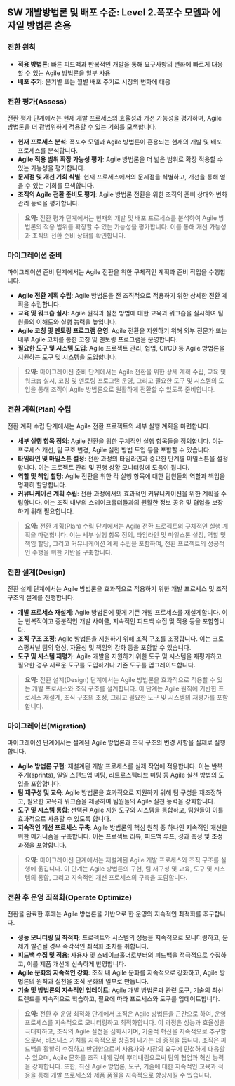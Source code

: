 ## SW 개발방법론 및 배포 수준: Level 2.폭포수 모델과 에자일 방법론 혼용

### 전환 원칙
- **적용 방법론**: 빠른 피드백과 반복적인 개발을 통해 요구사항의 변화에 빠르게 대응할 수 있는 Agile 방법론을 일부 사용
- **배포 주기**: 분기별 또는 월별 배포 주기로 시장의 변화에 대응

### 전환 평가(Assess)
전환 평가 단계에서는 현재 개발 프로세스의 효율성과 개선 가능성을 평가하며, Agile 방법론을 더 광범위하게 적용할 수 있는 기회를 모색합니다.
- **현재 프로세스 분석**: 폭포수 모델과 Agile 방법론이 혼용되는 현재의 개발 및 배포 프로세스를 분석합니다.
- **Agile 적용 범위 확장 가능성 평가**: Agile 방법론을 더 넓은 범위로 확장 적용할 수 있는 가능성을 평가합니다.
- **문제점 및 개선 기회 식별**: 현재 프로세스에서의 문제점을 식별하고, 개선을 통해 얻을 수 있는 기회를 모색합니다.
- **조직의 Agile 전환 준비도 평가**: Agile 방법론 전환을 위한 조직의 준비 상태와 변화 관리 능력을 평가합니다.

> **요약:** 전환 평가 단계에서는 현재의 개발 및 배포 프로세스를 분석하여 Agile 방법론의 적용 범위를 확장할 수 있는 가능성을 평가합니다. 이를 통해 개선 가능성과 조직의 전환 준비 상태를 확인합니다.

### 마이그레이션 준비
마이그레이션 준비 단계에서는 Agile 전환을 위한 구체적인 계획과 준비 작업을 수행합니다.
- **Agile 전환 계획 수립**: Agile 방법론을 전 조직적으로 적용하기 위한 상세한 전환 계획을 수립합니다.
- **교육 및 워크숍 실시**: Agile 원칙과 실천 방법에 대한 교육과 워크숍을 실시하여 팀원들의 이해도와 실행 능력을 높입니다.
- **Agile 코칭 및 멘토링 프로그램 운영**: Agile 전환을 지원하기 위해 외부 전문가 또는 내부 Agile 코치를 통한 코칭 및 멘토링 프로그램을 운영합니다.
- **필요한 도구 및 시스템 도입**: Agile 프로젝트 관리, 협업, CI/CD 등 Agile 방법론을 지원하는 도구 및 시스템을 도입합니다.

> **요약:** 마이그레이션 준비 단계에서는 Agile 전환을 위한 상세 계획 수립, 교육 및 워크숍 실시, 코칭 및 멘토링 프로그램 운영, 그리고 필요한 도구 및 시스템의 도입을 통해 조직이 Agile 방법론으로 원활하게 전환할 수 있도록 준비합니다.

### 전환 계획(Plan) 수립
전환 계획 수립 단계에서는 Agile 전환 프로젝트의 세부 실행 계획을 마련합니다.
- **세부 실행 항목 정의**: Agile 전환을 위한 구체적인 실행 항목들을 정의합니다. 이는 프로세스 개선, 팀 구조 변경, Agile 실천 방법 도입 등을 포함할 수 있습니다.
- **타임라인 및 마일스톤 설정**: 전환 과정의 타임라인과 중요한 단계별 마일스톤을 설정합니다. 이는 프로젝트 관리 및 진행 상황 모니터링에 도움이 됩니다.
- **역할 및 책임 할당**: Agile 전환을 위한 각 실행 항목에 대한 팀원들의 역할과 책임을 명확히 할당합니다.
- **커뮤니케이션 계획 수립**: 전환 과정에서의 효과적인 커뮤니케이션을 위한 계획을 수립합니다. 이는 조직 내부의 스테이크홀더들과의 원활한 정보 공유 및 협업을 보장하기 위해 필요합니다.

> **요약:** 전환 계획(Plan) 수립 단계에서는 Agile 전환 프로젝트의 구체적인 실행 계획을 마련합니다. 이는 세부 실행 항목 정의, 타임라인 및 마일스톤 설정, 역할 및 책임 할당, 그리고 커뮤니케이션 계획 수립을 포함하여, 전환 프로젝트의 성공적인 수행을 위한 기반을 구축합니다.

### 전환 설계(Design)
전환 설계 단계에서는 Agile 방법론을 효과적으로 적용하기 위한 개발 프로세스 및 조직 구조의 설계를 진행합니다.
- **개발 프로세스 재설계**: Agile 방법론에 맞게 기존 개발 프로세스를 재설계합니다. 이는 반복적이고 증분적인 개발 사이클, 지속적인 피드백 수집 및 적용 등을 포함합니다.
- **조직 구조 조정**: Agile 방법론을 지원하기 위해 조직 구조를 조정합니다. 이는 크로스펑셔널 팀의 형성, 자율성 및 책임의 강화 등을 포함할 수 있습니다.
- **도구 및 시스템 재평가**: Agile 개발을 지원하기 위한 도구 및 시스템을 재평가하고 필요한 경우 새로운 도구를 도입하거나 기존 도구를 업그레이드합니다.

> **요약:** 전환 설계(Design) 단계에서는 Agile 방법론을 효과적으로 적용할 수 있는 개발 프로세스와 조직 구조를 설계합니다. 이 단계는 Agile 원칙에 기반한 프로세스 재설계, 조직 구조의 조정, 그리고 필요한 도구 및 시스템의 재평가를 포함합니다.

### 마이그레이션(Migration)
마이그레이션 단계에서는 설계된 Agile 방법론과 조직 구조의 변경 사항을 실제로 실행합니다.
- **Agile 방법론 구현**: 재설계된 개발 프로세스를 실제 작업에 적용합니다. 이는 반복주기(sprints), 일일 스탠드업 미팅, 리트로스펙티브 미팅 등 Agile 실천 방법의 도입을 포함합니다.
- **팀 재구성 및 교육**: Agile 방법론을 효과적으로 지원하기 위해 팀 구성을 재조정하고, 필요한 교육과 워크숍을 제공하여 팀원들의 Agile 실천 능력을 강화합니다.
- **도구 및 시스템 통합**: 선택된 Agile 지원 도구와 시스템을 통합하고, 팀원들이 이를 효과적으로 사용할 수 있도록 합니다.
- **지속적인 개선 프로세스 구축**: Agile 방법론의 핵심 원칙 중 하나인 지속적인 개선을 위한 메커니즘을 구축합니다. 이는 프로젝트 리뷰, 피드백 루프, 성과 측정 및 조정 과정을 포함합니다.

> **요약:** 마이그레이션 단계에서는 재설계된 Agile 개발 프로세스와 조직 구조를 실행에 옮깁니다. 이 단계는 Agile 방법론의 구현, 팀 재구성 및 교육, 도구 및 시스템의 통합, 그리고 지속적인 개선 프로세스의 구축을 포함합니다.

### 전환 후 운영 최적화(Operate Optimize)
전환을 완료한 후에는 Agile 방법론을 기반으로 한 운영의 지속적인 최적화를 추구합니다.
- **성능 모니터링 및 최적화**: 프로젝트와 시스템의 성능을 지속적으로 모니터링하고, 문제가 발견될 경우 즉각적인 최적화 조치를 취합니다.
- **피드백 수집 및 적용**: 사용자 및 스테이크홀더로부터의 피드백을 적극적으로 수집하고, 이를 제품 개선에 신속하게 반영합니다.
- **Agile 문화의 지속적인 강화**: 조직 내 Agile 문화를 지속적으로 강화하고, Agile 방법론의 원칙과 실천을 조직 문화의 일부로 만듭니다.
- **기술 및 방법론의 지속적인 업데이트**: Agile 개발 방법론과 관련 도구, 기술의 최신 트렌드를 지속적으로 학습하고, 필요에 따라 프로세스와 도구를 업데이트합니다.

> **요약:** 전환 후 운영 최적화 단계에서 조직은 Agile 방법론을 근간으로 하여, 운영 프로세스를 지속적으로 모니터링하고 최적화합니다. 이 과정은 성능과 효율성을 극대화하고, 조직의 Agile 실천을 심화시키며, 기술적 혁신을 지속적으로 추구함으로써, 비즈니스 가치를 지속적으로 창출해 나가는 데 중점을 둡니다. 조직은 피드백을 활발히 수집하고 반영함으로써 사용자와 시장의 요구에 민첩하게 대응할 수 있으며, Agile 문화를 조직 내에 깊이 뿌리내림으로써 팀의 협업과 혁신 능력을 강화합니다. 또한, 최신 Agile 방법론, 도구, 기술에 대한 지속적인 교육과 적용을 통해 개발 프로세스와 제품 품질을 지속적으로 향상시킬 수 있습니다.



